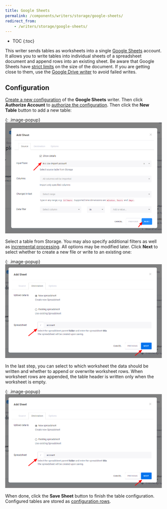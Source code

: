 ```yaml
---
title: Google Sheets
permalink: /components/writers/storage/google-sheets/
redirect_from:
    - /writers/storage/google-sheets/
---
```


* TOC
{:toc}

This writer sends tables as worksheets into a single [Google Sheets](https://www.google.com/sheets/about/) account.
It allows you to write tables into individual sheets of a spreadsheet document and append rows into an existing sheet.
Be aware that Google Sheets have [strict limits](https://gsuitetips.com/tips/sheets/google-spreadsheet-limitations/)
on the size of the document. If you are getting close to them, use the [Google Drive writer](/components/writers/storage/google-drive/) to avoid failed writes.

## Configuration
[Create a new configuration](/components/#creating-component-configuration) of the **Google Sheets** writer.
Then click **Authorize Account** to [authorize the configuration](/components/#authorization). 
Then click the **New Table** button to add a new table:

{: .image-popup}
![Screenshot - Add Table Step 1](/components/writers/storage/google-sheets/google-sheets-1.png)

Select a table from Storage. You may also specify additional filters as well as [incremental processing](/storage/tables/#incremental-processing).
All options may be modified later. Click **Next** to select whether to create a new file or write to an existing one:

{: .image-popup}
![Screenshot - Add Table Step 2](/components/writers/storage/google-sheets/google-sheets-2.png)

In the last step, you can select to which worksheet the data should be written and whether to append or overwrite
worksheet rows. When worksheet rows are appended, the table header is written only when the worksheet is empty.

{: .image-popup}
![Screenshot - Add Table Step 3](/components/writers/storage/google-sheets/google-sheets-2.png)

When done, click the **Save Sheet** button to finish the table configuration. 
Configured tables are stored as [configuration rows](/components/#configuration-rows).

